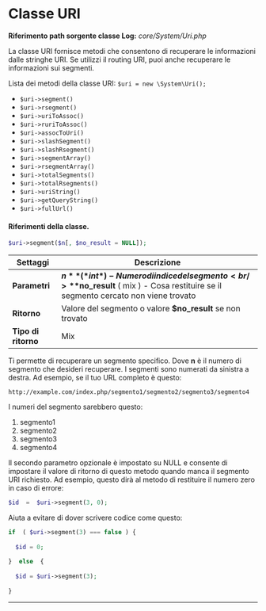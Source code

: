 # Classe URI

**Riferimento path sorgente classe Log:** *core/System/Uri.php*

La classe URI fornisce metodi che consentono di recuperare le informazioni dalle stringhe URI. Se utilizzi il routing URI, puoi anche recuperare le informazioni sui segmenti.

Lista dei metodi della classe URI:  `$uri = new \System\Uri();`

- `$uri->segment()`
- `$uri->rsegment()`
- `$uri->uriToAssoc()`
- `$uri->ruriToAssoc()`
- `$uri->assocToUri()`
- `$uri->slashSegment()`
- `$uri->slashRsegment()`
- `$uri->segmentArray()`
- `$uri->rsegmentArray()`
- `$uri->totalSegments()`
- `$uri->totalRsegments()`
- `$uri->uriString()`
- `$uri->getQueryString()`
- `$uri->fullUrl()`





#### Riferimenti della classe.

```php
$uri->segment($n[, $no_result = NULL]);
```

| Settaggi            | Descrizione                                                  |
| ------------------- | ------------------------------------------------------------ |
| **Parametri**       | **$n** ( *int* ) - Numero di indice del segmento<br /> **$no_result** ( mix ) - Cosa restituire se il segmento cercato non viene trovato |
| **Ritorno**         | Valore del segmento o valore **$no_result** se non trovato   |
| **Tipo di ritorno** | Mix                                                          |

Ti permette di recuperare un segmento specifico. Dove **n** è il numero di segmento che desideri recuperare. I segmenti sono numerati da sinistra a destra. Ad esempio, se il tuo URL completo è questo:

```
http://example.com/index.php/segmento1/segmento2/segmento3/segmento4
```

I numeri del segmento sarebbero questo:

1. segmento1
2. segmento2
3. segmento3
4. segmento4

Il secondo parametro opzionale è impostato su NULL e consente di impostare il valore di ritorno di questo metodo quando manca il segmento URI richiesto. Ad esempio, questo dirà al metodo di restituire il numero zero in caso di errore:

```php
$id  =  $uri->segment(3, 0);
```

Aiuta a evitare di dover scrivere codice come questo:

```php
if  ( $uri->segment(3) === false ) {
  
  $id = 0; 
  
}  else  { 
  
  $id = $uri->segment(3); 
  
}
```

------

